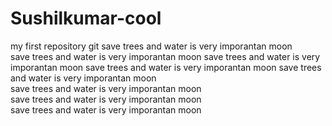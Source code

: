 # Sushilkumar-cool
my first repository git 
save trees and water is very imporantan moon  
save trees and water is very imporantan moon  save trees and water is very imporantan moon  save trees and water is very imporantan moon  save trees and water is very imporantan moon  
save trees and water is very imporantan moon  
save trees and water is very imporantan moon  
save trees and water is very imporantan moon  
